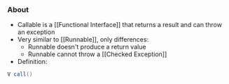 ### About
* Callable is a [[Functional Interface]] that returns a result and can throw an exception
* Very similar to [[Runnable]], only differences:
	* Runnable doesn't produce a return value
	* Runnable cannot throw a [[Checked Exception]]
* Definition:
```java
V call()
```